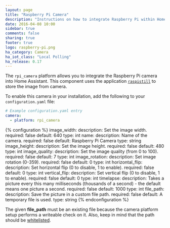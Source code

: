 ```yaml
---
layout: page
title: "Raspberry Pi Camera"
description: "Instructions on how to integrate Raspberry Pi within Home Assistant."
date: 2016-04-08 10:00
sidebar: true
comments: false
sharing: true
footer: true
logo: raspberry-pi.png
ha_category: Camera
ha_iot_class: "Local Polling"
ha_release: 0.17
---
```



The `rpi_camera` platform allows you to integrate the Raspberry Pi camera into Home Assistant. This component uses the application [`raspistill`](https://www.raspberrypi.org/documentation/usage/camera/raspicam/raspistill.md) to store the image from camera.

To enable this camera in your installation, add the following to your `configuration.yaml` file:

```yaml
# Example configuration.yaml entry
camera:
  - platform: rpi_camera
```

{% configuration %}
image_width:
  description: Set the image width.
  required: false
  default: 640
  type: int
name:
  description: Name of the camera.
  required: false
  default: Raspberry Pi Camera
  type: string
image_height:
  description: Set the image height.
  required: false
  default: 480
  type: int
image_quality:
  description: Set the image quality (from 0 to 100).
  required: false
  default: 7
  type: int
image_rotation:
  description: Set image rotation (0-359).
  required: false
  default: 0
  type: int
horizontal_flip:
  description: Set horizontal flip (0 to disable, 1 to enable).
  required: false
  default: 0
  type: int
vertical_flip:
  description: Set vertical flip (0 to disable, 1 to enable).
  required: false
  default: 0
  type: int
timelapse:
  description: Takes a picture every this many milliseconds (thousands of a second) - the default means one picture a second.
  required: false
  default: 1000
  type: int
file_path:
  description: Save the picture in a custom file path.
  required: false
  default: A temporary file is used.
  type: string
{% endconfiguration %}
 
The given **file_path** must be an existing file because the camera platform setup performs a writeable check on it. Also, keep in mind that the path should be [whitelisted](/docs/configuration/basic/).

